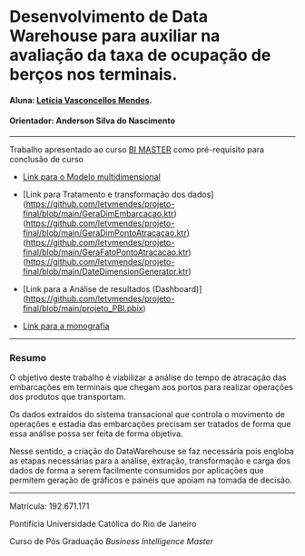 # Desenvolvimento de Data Warehouse para auxiliar na avaliação da taxa de ocupação de berços nos terminais.

#### Aluna: [Letícia Vasconcellos Mendes](https://github.com/letvmendes/projeto-final#projeto-final).
#### Orientador: Anderson Silva do Nascimento 

---

Trabalho apresentado ao curso [BI MASTER](https://ica.puc-rio.ai/bi-master) como pré-requisito para conclusão de curso 

- [Link para o Modelo multidimensional](https://github.com/letvmendes/projeto-final/blob/main/modelo_dw.architect)                     
		       
		      
- [Link para Tratamento e transformação dos dados]
                       (https://github.com/letvmendes/projeto-final/blob/main/GeraDimEmbarcacao.ktr)
		       (https://github.com/letvmendes/projeto-final/blob/main/GeraDimPontoAtracacao.ktr)
		       (https://github.com/letvmendes/projeto-final/blob/main/GeraFatoPontoAtracacao.ktr)
		       (https://github.com/letvmendes/projeto-final/blob/main/DateDimensionGenerator.ktr)
		       
- [Link para a Análise de resultados (Dashboard)] (https://github.com/letvmendes/projeto-final/blob/main/projeto_PBI.pbix) 

- [Link para a monografia](https://github.com/letvmendes/projeto-final/blob/main/Monografia.docx)



---

### Resumo

O objetivo deste trabalho é viabilizar a análise do tempo de atracação das embarcações em terminais que chegam aos portos para realizar operações dos produtos que transportam.

Os dados extraídos do sistema transacional que controla o movimento de operações e estadia das embarcações precisam ser tratados de forma que essa análise possa ser feita de forma objetiva. 

Nesse sentido, a criação do DataWarehouse se faz necessária pois engloba as etapas necessárias para a análise, extração, transformação e carga dos dados de forma a serem facilmente consumidos por aplicações que permitem geração de gráficos e painéis que apoiam na tomada de decisão.

---

Matrícula: 192.671.171

Pontifícia Universidade Católica do Rio de Janeiro

Curso de Pós Graduação *Business Intelligence Master*
